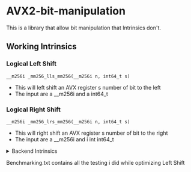 # AVX2-bit-manipulation
This is a library that allow bit manipulation that Intrinsics don't.  

## Working Intrinsics
###	Logical Left Shift
```
__m256i _mm256_lls_mm256(__m256i n, int64_t s)
```

- This will left shift an AVX register s number of bit to the left
- The input are a __m256i and a int64_t


###	Logical Right Shift
```
__m256i _mm256_lrs_mm256(__m256i n, int64_t s)
```
- This will right shift an AVX register s number of bit to the right
- The input are a __m256i and i int int64_t


<details><summary>Backend Intrinsics</summary>
<p>
## Backend Intrinsics 
###	Logical Left Shift
```
_mm256_lls_mm256_helper(__m256i n, int64_t s)
```
- This will left shift an AVX register s number of bit upto 64 to the left
- The input are a __m256i and a int64_t

```
_mm256_lls_64(__m256i n)
```
- This will left shift an AVX register 64 bit to the left
- The input is a __m256i
```
_mm256_lls_128(__m256i n)
```
- This will left shift an AVX register 128 bit to the left
- The input is a __m256i
```
_mm256_lls_192(__m256i n)
```
- This will left shift an AVX register 192 bit to the left
- The input is a __m256i


###	Logical Right Shift
```
_mm256_lrs_mm256_helper(__m256i n, int64_t s)
```
- This will right shift an AVX register s number of bit upto 64 to the right
- The input are a __m256i and a int64_t
```
_mm256_lrs_64(__m256i n)
```
- This will right shift an AVX register 64 bit to the right
- The input is a __m256i
```
_mm256_lrs_128(__m256i n)
```
- This will right shift an AVX register 128 bit to the right
- The input is a __m256i
```	
_mm256_lrs_192(__m256i n)
```
- This will right shift an AVX register 192 bit to the right
- The input is a __m256i

</p>
</details>

Benchmarking.txt contains all the testing i did while optimizing Left Shift
